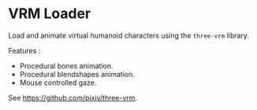 # VRM Loader

Load and animate virtual humanoid characters using the `three-vrm` library.

Features :

* Procedural bones animation.
* Procedural blendshapes animation.
* Mouse controlled gaze.

See https://github.com/pixiv/three-vrm. 